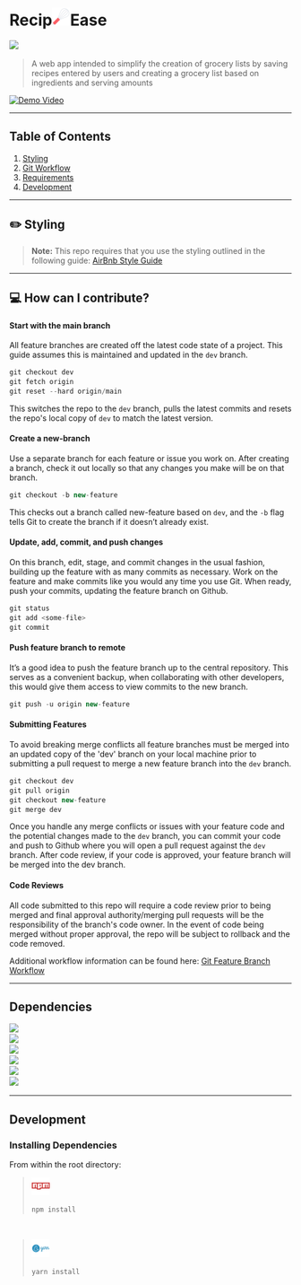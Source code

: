 # Recip<img src='./recip-ease.png' height='32' width='32'>Ease 

<img src="https://img.shields.io/github/license/sbirvin1s/recip-ease?style=flat-square"/>

> A web app intended to simplify the creation of grocery lists by saving recipes entered by users and creating a grocery list based on ingredients and serving amounts

[![Demo Video](https://res.cloudinary.com/dsfj56bcp/image/upload/v1665607432/recipease_demo_trorib.png)](https://youtu.be/V43eVw38SlA)

---

## Table of Contents

1. [Styling](#pencil2-styling)
1. [Git Workflow](#computer-how-can-i-contribute)
1. [Requirements](#requirements)
1. [Development](#development)


---
## :pencil2: Styling

> **Note:** This repo requires that you use the styling outlined in the following guide: [AirBnb Style Guide](https://github.com/airbnb/javascript)
---

## :computer: How can I contribute?

#### Start with the main branch
All feature branches are created off the latest code state of a project. This guide assumes this is maintained and updated in the `dev` branch.

```jsx
git checkout dev
git fetch origin
git reset --hard origin/main
```
This switches the repo to the `dev` branch, pulls the latest commits and resets the repo's local copy of `dev` to match the latest version.

#### Create a new-branch
Use a separate branch for each feature or issue you work on. After creating a branch, check it out locally so that any changes you make will be on that branch.

```jsx
git checkout -b new-feature
```

This checks out a branch called new-feature based on `dev`, and the `-b` flag tells Git to create the branch if it doesn’t already exist.

#### Update, add, commit, and push changes
On this branch, edit, stage, and commit changes in the usual fashion, building up the feature with as many commits as necessary. Work on the feature and make commits like you would any time you use Git. When ready, push your commits, updating the feature branch on Github.

```jsx
git status
git add <some-file>
git commit
```

#### Push feature branch to remote
It’s a good idea to push the feature branch up to the central repository. This serves as a convenient backup, when collaborating with other developers, this would give them access to view commits to the new branch.

```jsx
git push -u origin new-feature
```

#### Submitting Features
To avoid breaking merge conflicts all feature branches must be merged into an updated copy of the 'dev' branch on your local machine prior to submitting a pull request to merge a new feature branch into the `dev` branch.

```jsx
git checkout dev
git pull origin
git checkout new-feature
git merge dev
```

Once you handle any merge conflicts or issues with your feature code and the potential changes made to the `dev` branch, you can commit your code and push to Github where you will open a pull request against the `dev` branch. After code review, if your code is approved, your feature branch will be merged into the dev branch.


#### Code Reviews
All code submitted to this repo will require a code review prior to being merged and final approval authority/merging pull requests will be the responsibility of the branch's code owner. In the event of code being merged without proper approval, the repo will be subject to rollback and the code removed.


Additional workflow information can be found here: [Git Feature Branch Workflow](https://www.atlassian.com/git/tutorials/comparing-workflows/feature-branch-workflow)

---

## Dependencies
<div>
<img src="https://img.shields.io/github/package-json/dependency-version/sbirvin1s/recip-ease/nodemon?style=flat-square"/>
 <br/>
<img src="https://img.shields.io/github/package-json/dependency-version/sbirvin1s/recip-ease/webpack?style=flat-square" />
 <br/>
<img src="https://img.shields.io/github/package-json/dependency-version/sbirvin1s/recip-ease/react?style=flat-square" />
 <br/>
<img src="https://img.shields.io/github/package-json/dependency-version/sbirvin1s/recip-ease/axios?style=flat-square"/>
 <br/>
<img src="https://img.shields.io/github/package-json/dependency-version/sbirvin1s/recip-ease/express?style=flat-square" />
 <br/>
<img src="https://img.shields.io/github/package-json/dependency-version/sbirvin1s/recip-ease/styled-components?style=flat-square" />

 ---

## Development

### Installing Dependencies
From within the root directory:

> ![npm](./npm.png)
>```sh
>npm install
>```

<br/>

> ![yarn](./yarn.png)
>```sh
> yarn install
>```
